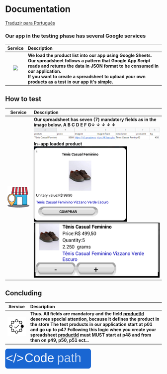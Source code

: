 # Documentation
[Traduzir para Português](https://github.com/Allanksr/appmeunegocio/tree/master/documentacao-planilha)
### Our app in the testing phase has several Google services
| Service | Description |
| :---: | :--- |
| <img src="https://www.google.com/images/about/sheets-icon.svg" width="100"> | **We load the product list into our app using Google Sheets.**<br> **Our spreadsheet follows a pattern that Google App Script reads and returns the data in JSON format to be consumed in our application.**<br> **If you want to create a spreadsheet to upload your own products as a test in our app it's simple.** |<br>


## How to test
| Service | Description |
| :---: | :--- |
| <img src="https://github.com/Allanksr/appmeunegocio/blob/master/Projeto-App-Meu-Negocio/Implementacao-Pagar-me/views/images/store.png?raw=true" width="100"> | **Our spreadsheet has seven (7) mandatory fields as in the image below. A B C D E F G↓ ↓ ↓ ↓ ↓**<br><img src="https://github.com/Allanksr/appmeunegocio/blob/master/documentacao-planilha/imagens/campos_da_planilha.png?raw=true"><br>**In-app loaded product**<br> <img src="https://github.com/Allanksr/appmeunegocio/blob/master/documentacao-planilha/imagens/exemplo_do_produto_no_app.png?raw=true"  width="300"> <img src="https://github.com/Allanksr/appmeunegocio/blob/master/documentacao-planilha/imagens/produto_no_carrinho.png?raw=true">|<br>

## Concluding
| Service | Description |
| :---: | :--- |
| <img src="https://raw.githubusercontent.com/Allanksr/appmeunegocio/master/documentacao-planilha/imagens/finally.png" width="100"> | **Thus.** **All fields are mandatory and the field <a href="https://github.com/Allanksr/appmeunegocio/blob/master/documentacao-planilha/README-us.md#concluding">productId</a> deserves special attention, because it defines the product in the store** **The test products in our application start at p01 and go up to p47** **Following this logic when you create your spreadsheet <a href="https://github.com/Allanksr/appmeunegocio/blob/master/documentacao-planilha/README-us.md#concluding">productId</a> must MUST start at p48 and from then on p49, p50, p51 ect...**|<br>

[![Code](https://raw.githubusercontent.com/Allanksr/appmeunegocio/f82a17b23625e8c940ad80a36cbc7412a371915f/documentacao-planilha/imagens/code.svg)](https://github.com/Allanksr/appmeunegocio/tree/master/documentacao-planilha/planilha)<br>
